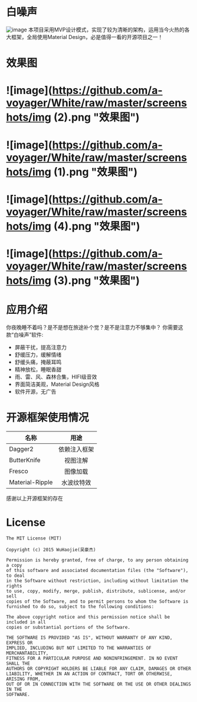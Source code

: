 # 白噪声
![image](https://github.com/a-voyager/White/raw/master/screenshots/icon_512_512.png "效果图")
本项目采用MVP设计模式，实现了较为清晰的架构，运用当今火热的各大框架，全局使用Material Design，必是值得一看的开源项目之一！

# 效果图
# ![image](https://github.com/a-voyager/White/raw/master/screenshots/img (2).png "效果图")

# ![image](https://github.com/a-voyager/White/raw/master/screenshots/img (1).png "效果图")

# ![image](https://github.com/a-voyager/White/raw/master/screenshots/img (4).png "效果图")

# ![image](https://github.com/a-voyager/White/raw/master/screenshots/img (3).png "效果图")

# 应用介绍
你夜晚睡不着吗？是不是想在旅途补个觉？是不是注意力不够集中？
你需要这款“白噪声”软件:
 * 屏蔽干扰，提高注意力
 * 舒缓压力，缓解情绪
 * 舒缓头痛，掩蔽耳鸣
 * 精神放松，睡眠香甜
 * 雨、雷、风、森林合集，HIFI级音效
 * 界面简洁美观，Material Design风格
 * 软件开源，无广告

# 开源框架使用情况

|    名称       |  用途         |
| ------------- |:-------------:|
| Dagger2       | 依赖注入框架  |
| ButterKnife   |  视图注解     |
| Fresco        | 图像加载      |
|Material-Ripple| 水波纹特效    |

感谢以上开源框架的存在

# License
    The MIT License (MIT)

    Copyright (c) 2015 WuHaojie(吴豪杰)

    Permission is hereby granted, free of charge, to any person obtaining a copy
    of this software and associated documentation files (the "Software"), to deal
    in the Software without restriction, including without limitation the rights
    to use, copy, modify, merge, publish, distribute, sublicense, and/or sell
    copies of the Software, and to permit persons to whom the Software is
    furnished to do so, subject to the following conditions:

    The above copyright notice and this permission notice shall be included in all
    copies or substantial portions of the Software.

    THE SOFTWARE IS PROVIDED "AS IS", WITHOUT WARRANTY OF ANY KIND, EXPRESS OR
    IMPLIED, INCLUDING BUT NOT LIMITED TO THE WARRANTIES OF MERCHANTABILITY,
    FITNESS FOR A PARTICULAR PURPOSE AND NONINFRINGEMENT. IN NO EVENT SHALL THE
    AUTHORS OR COPYRIGHT HOLDERS BE LIABLE FOR ANY CLAIM, DAMAGES OR OTHER
    LIABILITY, WHETHER IN AN ACTION OF CONTRACT, TORT OR OTHERWISE, ARISING FROM,
    OUT OF OR IN CONNECTION WITH THE SOFTWARE OR THE USE OR OTHER DEALINGS IN THE
    SOFTWARE.
